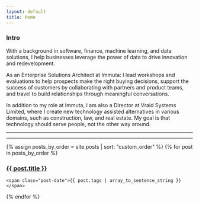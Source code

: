 ```yaml
---
layout: default
title: Home
---
```


### Intro
With a background in software, finance, machine learning, and data solutions, I help businesses leverage the power of data to drive innovation and redevelopment.

As an Enterprise Solutions Architect at Immuta: I lead workshops and evaluations to help prospects make the right buying decisions, support the success of customers by collaborating with partners and product teams, and travel to build relationships through meaningful conversations.

In addition to my role at Immuta, I am also a Director at Vraid Systems Limited, where I create new technology assisted alternatives in various domains, such as construction, law, and real estate. My goal is that technology should serve people, not the other way around.

---
---

<div class="posts">
  {% assign posts_by_order = site.posts | sort: "custom_order" %}
  {% for post in posts_by_order %}
  <div class="post">
    <h3 class="post-title">
      <a href="{{ post.url }}">
        {{ post.title }}
      </a>
    </h3>

    <span class="post-date">{{ post.tags | array_to_sentence_string }}</span>
  </div>
  {% endfor %}
</div>
